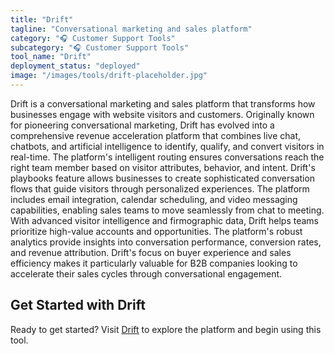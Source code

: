 ```yaml
---
title: "Drift"
tagline: "Conversational marketing and sales platform"
category: "🎧 Customer Support Tools"
subcategory: "🎧 Customer Support Tools"
tool_name: "Drift"
deployment_status: "deployed"
image: "/images/tools/drift-placeholder.jpg"
---
```

Drift is a conversational marketing and sales platform that transforms how businesses engage with website visitors and customers. Originally known for pioneering conversational marketing, Drift has evolved into a comprehensive revenue acceleration platform that combines live chat, chatbots, and artificial intelligence to identify, qualify, and convert visitors in real-time. The platform's intelligent routing ensures conversations reach the right team member based on visitor attributes, behavior, and intent. Drift's playbooks feature allows businesses to create sophisticated conversation flows that guide visitors through personalized experiences. The platform includes email integration, calendar scheduling, and video messaging capabilities, enabling sales teams to move seamlessly from chat to meeting. With advanced visitor intelligence and firmographic data, Drift helps teams prioritize high-value accounts and opportunities. The platform's robust analytics provide insights into conversation performance, conversion rates, and revenue attribution. Drift's focus on buyer experience and sales efficiency makes it particularly valuable for B2B companies looking to accelerate their sales cycles through conversational engagement.
## Get Started with Drift

Ready to get started? Visit [Drift](https://drift.com) to explore the platform and begin using this tool.
